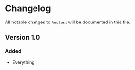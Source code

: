 # Changelog

All notable changes to `Austest` will be documented in this file.

## Version 1.0

### Added
- Everything
